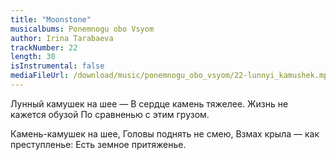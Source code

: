 ```yaml
---
title: "Moonstone"
musicalbums: Ponemnogu obo Vsyom
author: Irina Tarabaeva
trackNumber: 22
length: 30
isInstrumental: false
mediaFileUrl: /download/music/ponemnogu_obo_vsyom/22-lunnyi_kamushek.mp3
---
```


Лунный камушек на шее —
В сердце камень тяжелее.
Жизнь не кажется обузой
По сравненью с этим грузом.

Камень-камушек на шее,
Головы поднять не смею,
Взмах крыла — как преступленье:
Есть земное притяженье.
